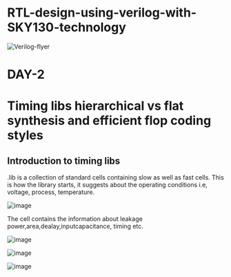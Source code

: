 # RTL-design-using-verilog-with-SKY130-technology

![Verilog-flyer](https://user-images.githubusercontent.com/69634738/123540568-4be28980-d75d-11eb-83cb-83318934faa3.png)




# DAY-2
# Timing libs hierarchical vs flat synthesis and efficient flop coding styles

## Introduction to timing libs

.lib is a collection of standard cells containing slow as well as fast cells.
This is how the library starts, it suggests about the operating conditions i.e, voltage, process, temperature.

![image](https://user-images.githubusercontent.com/69634738/123542877-818d6f80-d769-11eb-9af3-f105a8d710fe.png)

The cell contains the information about leakage power,area,dealay,inputcapacitance, timing etc.

![image](https://user-images.githubusercontent.com/69634738/123543028-56575000-d76a-11eb-84fb-508a7ee70c1b.png)

![image](https://user-images.githubusercontent.com/69634738/123543258-37a58900-d76b-11eb-8926-a249b769dae1.png)

![image](https://user-images.githubusercontent.com/69634738/123543280-5277fd80-d76b-11eb-952e-2e05326ccd84.png)






